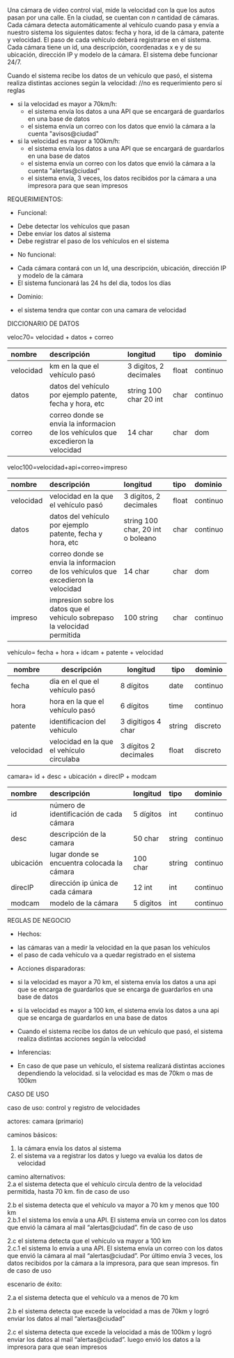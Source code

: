   
Una cámara de video control vial, mide la velocidad con la que los autos pasan por una calle. En la ciudad, se cuentan con *n* cantidad de cámaras. Cada cámara detecta automáticamente al vehículo cuando pasa y envía a nuestro sistema los siguientes datos: fecha y hora, id de la cámara, patente y velocidad. El paso de cada vehículo deberá registrarse en el sistema. Cada cámara tiene un id, una descripción, coordenadas x e y de su ubicación, dirección IP y modelo de la cámara. El sistema debe funcionar 24/7.

Cuando el sistema recibe los datos de un vehículo que pasó, el sistema realiza distintas acciones según la velocidad: //no es requerimiento pero sí reglas 

* si la velocidad es mayor a 70km/h:  
  * el sistema envía los datos a una API que se encargará de guardarlos en una base de datos  
  * el sistema envía un correo con los datos que envió la cámara a la cuenta "avisos@ciudad"  
* si la velocidad es mayor a 100km/h:  
  * el sistema envía los datos a una API que se encargará de guardarlos en una base de datos  
  * el sistema envía un correo con los datos que envió la cámara a la cuenta "alertas@ciudad"  
  * el sistema envía, 3 veces, los datos recibidos por la cámara a una impresora para que sean impresos  
    

REQUERIMIENTOS:

* Funcional:   
- Debe detectar los vehículos que pasan  
- Debe enviar los datos al sistema   
- Debe registrar el paso de los vehículos en el sistema 

* No funcional:  
- Cada cámara contará con un Id, una descripción, ubicación, dirección IP y modelo de la cámara  
- El sistema funcionará las 24 hs del dia, todos los días   
    
* Dominio:   
- el sistema tendra que contar con una camara de velocidad

DICCIONARIO DE DATOS

veloc70= velocidad \+ datos \+ correo

| nombre | descripción  | longitud  | tipo  | dominio |
| :---- | :---- | :---- | :---- | :---- |
| velocidad | km en la que el vehículo pasó  | 3 digitos, 2 decimales  | float  | continuo |
| datos  | datos del vehículo por ejemplo patente, fecha y hora, etc  | string  100 char 20 int | char  | continuo  |
| correo  | correo donde se envia la informacion de los vehículos que excedieron la velocidad  | 14 char  | char  | dom |

veloc100=velocidad+api+correo+impreso

| nombre | descripción  | longitud  | tipo  | dominio |
| :---- | :---- | :---- | :---- | :---- |
| velocidad | velocidad en la que el vehículo pasó  | 3 digitos, 2 decimales  | float  | continuo |
| datos  | datos del vehículo por ejemplo patente, fecha y hora, etc  | string  100 char, 20 int o boleano | char  | continuo  |
| correo  | correo donde se envia la informacion de los vehículos que excedieron la velocidad  | 14 char  | char  | dom |
| impreso | impresion sobre los datos que el vehiculo sobrepaso la velocidad permitida | 100 string | char | continuo |

vehículo=  fecha \+ hora \+ idcam \+ patente \+ velocidad

| nombre | descripción | longitud | tipo | dominio  |
| ----- | ----- | ----- | ----- | ----- |
| fecha  | dia en el que el vehículo pasó  | 8 dígitos | date | continuo |
| hora  | hora en la que el vehículo pasó  | 6 dígitos  | time | continuo |
| patente  | identificacion del vehiculo  | 3 digitigos 4 char | string | discreto |
| velocidad  | velocidad en la que el vehículo circulaba  | 3 dígitos 2 decimales | float | discreto |

camara= id \+ desc \+ ubicación \+ direcIP \+ modcam

| nombre  | descripción  | longitud | tipo  | dominio |
| :---- | :---- | :---- | :---- | :---- |
| id | número de identificación de cada cámara  | 5 dígitos | int | continuo |
| desc | descripción de la camara | 50 char  | string | continuo  |
| ubicación | lugar donde se encuentra colocada la cámara | 100 char | string | continuo |
| direcIP | dirección ip única de cada cámara  |  12 int | int | continuo |
| modcam | modelo de la cámara | 5 digitos | int | continuo |

REGLAS DE NEGOCIO 

* Hechos:  
- las cámaras van a medir la velocidad en la que pasan los vehículos  
- el paso de cada vehículo va a quedar registrado en el sistema


* Acciones disparadoras:   
- si la velocidad es mayor a 70 km, el sistema envía los datos a una api que se encarga de guardarlos que se encarga de guardarlos en una base de datos


- si la velocidad es mayor a 100 km, el sistema envía los datos a una api que se encarga de guardarlos en una base de datos 


- Cuando el sistema recibe los datos de un vehículo que pasó, el sistema realiza distintas acciones según la velocidad 

* Inferencias:   
- En caso de que pase un vehículo, el sistema realizará distintas acciones dependiendo la velocidad. si la velocidad es mas de 70km o mas de 100km 

CASO DE USO 

caso de uso: control y registro de velocidades

actores: camara (primario)

caminos básicos:

1. la cámara envía los datos al sistema   
2. el sistema va a registrar los datos y luego va evalúa los datos de velocidad

camino alternativos:   
2.a el sistema detecta que el vehículo circula dentro de la velocidad permitida, hasta 70 km. fin de caso de uso

2.b el sistema detecta que el vehículo va mayor a 70 km y menos que 100 km  
2.b.1 el sistema los envía a una API. El sistema envía un correo con los datos que envió la cámara al mail “alertas@ciudad”. fin de caso de uso

2.c el sistema detecta que el vehículo va mayor a 100 km   
2.c.1 el sistema lo envía a una API. El sistema envía un correo con los datos que envió la cámara al mail “alertas@ciudad”. Por último  envía 3 veces, los datos recibidos por la cámara a la impresora, para que sean impresos. fin de caso de uso 

escenario de éxito: 

2.a el sistema detecta que el vehículo va a menos de 70 km

2.b el sistema detecta que excede la velocidad a mas de 70km y logró enviar los datos al mail “alertas@ciudad”

2.c el sistema detecta que excede la velocidad a más de 100km y logró enviar los datos al mail “alertas@ciudad”. luego envió los datos a la impresora para que sean impresos   
